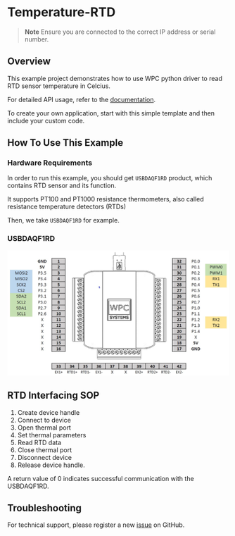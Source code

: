 # Temperature-RTD
> **Note**
> Ensure you are connected to the correct IP address or serial number.

## Overview

This example project demonstrates how to use WPC python driver to read RTD sensor temperature in Celcius.

For detailed API usage, refer to the [documentation](https://wpc-systems-ltd.github.io/WPC_Python_driver_release/).

To create your own application, start with this simple template and then include your custom code.

## How To Use This Example

### Hardware Requirements

In order to run this example, you should get `USBDAQF1RD` product, which contains RTD sensor and its function.

It supports PT100 and PT1000 resistance thermometers, also called resistance temperature detectors (RTDs)

Then, we take `USBDAQF1RD` for example.

### USBDAQF1RD

<img src="https://github.com/WPC-Systems-Ltd/WPC_Python_driver_release/blob/main/Reference/Pinouts/pinout-USBDAQF1RD.JPG" alt="drawing" width="600"/>

## RTD Interfacing SOP

1. Create device handle
2. Connect to device
3. Open thermal port
4. Set thermal parameters
5. Read RTD data
6. Close thermal port
7. Disconnect device
8. Release device handle.

A return value of 0 indicates successful communication with the USBDAQF1RD.

## Troubleshooting

For technical support, please register a new [issue](https://github.com/WPC-Systems-Ltd/WPC_Python_driver_release/issues) on GitHub.